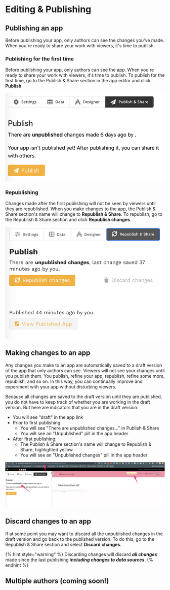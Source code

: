 # Editing & Publishing

## Publishing an app

Before publishing your app, only authors can see the changes you've made. When you're ready to share your work with viewers, it's time to publish. 

### Publishing for the first time

Before publishing your app, only authors can see the app. When you're ready to share your work with viewers, it's time to publish. To publish for the first time, go to the Publish & Share section in the app editor and click **Publish**.

![Publish &amp; Share prior to first publishing](../../.gitbook/assets/image%20%282%29.png)

### Republishing

Changes made after the first publishing will not be seen by viewers until they are republished. When you make changes to the app, the Publish & Share section's name will change to **Republish & Share**. To republish, go to the Republish & Share section and click **Republish changes**. 

![Republish &amp; Share after first publishing](../../.gitbook/assets/image%20%2827%29.png)

## Making changes to an app

Any changes you make to an app are automatically saved to a draft version of the app that only authors can see. Viewers will not see your changes until you publish them. You publish, refine your app, republish, refine some more, republish, and so on. In this way, you can continually improve and experiment with your app without disturbing viewers. 

Because all changes are saved to the draft version until they are published, you do not have to keep track of whether you are working in the draft version. But here are indicators that you are in the draft version:

* You will see "draft" in the app link
* Prior to first publishing:
  * You will see "There are unpublished changes..." in Publish & Share
  * You will see an "Unpublished" pill in the app header
* After first publishing:
  * The Publish & Share section's name will change to Republish & Share, highlighted yellow
  * You will see an "Unpublished changes" pill in the app header

![](../../.gitbook/assets/image%20%283%29.png)



## Discard changes to an app

If at some point you may want to discard all the unpublished changes in the draft version and go back to the published version. To do this, go to the Republish & Share section and select **Discard changes**. 

{% hint style="warning" %}
Discarding changes will discard _**all changes**_ made since the last publishing _i**ncluding changes to data sources**_. 
{% endhint %}

## Multiple authors \(coming soon!\)

